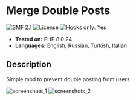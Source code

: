 # Merge Double Posts
[![SMF 2.1](https://img.shields.io/badge/SMF-2.1-ed6033.svg?style=flat)](https://github.com/SimpleMachines/SMF2.1)
![License](https://img.shields.io/github/license/dragomano/merge-double-posts)
![Hooks only: Yes](https://img.shields.io/badge/Hooks%20only-YES-blue)

* **Tested on:** PHP 8.0.24
* **Languages:** English, Russian, Turkish, Italian

## Description
Simple mod to prevent double posting from users

![screenshots_1](https://user-images.githubusercontent.com/229402/153740243-2b273afa-e436-4669-8c2b-46c7a52cd546.png)
![screenshots_2](https://user-images.githubusercontent.com/229402/153740244-ef900f53-46df-4b20-a519-aae8b7384938.png)